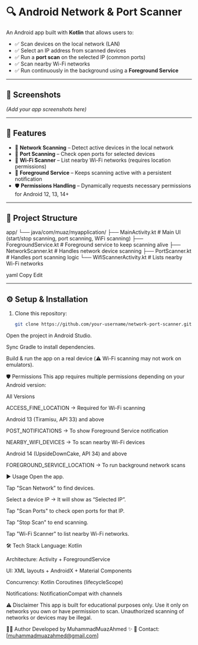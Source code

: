 # 🔍 Android Network & Port Scanner

An Android app built with **Kotlin** that allows users to:

- ✅ Scan devices on the local network (LAN)  
- ✅ Select an IP address from scanned devices  
- ✅ Run a **port scan** on the selected IP (common ports)  
- ✅ Scan nearby Wi-Fi networks  
- ✅ Run continuously in the background using a **Foreground Service**  

---

## 📸 Screenshots

*(Add your app screenshots here)*  

---

## 🚀 Features

- 📡 **Network Scanning** – Detect active devices in the local network  
- 🔑 **Port Scanning** – Check open ports for selected devices  
- 📶 **Wi-Fi Scanner** – List nearby Wi-Fi networks (requires location permissions)  
- 🔔 **Foreground Service** – Keeps scanning active with a persistent notification  
- 🛡️ **Permissions Handling** – Dynamically requests necessary permissions for Android 12, 13, 14+  

---

## 📂 Project Structure

app/
└── java/com/muaz/myapplication/
├── MainActivity.kt # Main UI (start/stop scanning, port scanning, WiFi scanning)
├── ForegroundService.kt # Foreground service to keep scanning alive
├── NetworkScanner.kt # Handles network device scanning
├── PortScanner.kt # Handles port scanning logic
└── WifiScannerActivity.kt # Lists nearby Wi-Fi networks

yaml
Copy
Edit

---

## ⚙️ Setup & Installation

1. Clone this repository:
   ```bash
   git clone https://github.com/your-username/network-port-scanner.git
Open the project in Android Studio.

Sync Gradle to install dependencies.

Build & run the app on a real device (⚠️ Wi-Fi scanning may not work on emulators).

🛡️ Permissions
This app requires multiple permissions depending on your Android version:

All Versions

ACCESS_FINE_LOCATION → Required for Wi-Fi scanning

Android 13 (Tiramisu, API 33) and above

POST_NOTIFICATIONS → To show Foreground Service notification

NEARBY_WIFI_DEVICES → To scan nearby Wi-Fi devices

Android 14 (UpsideDownCake, API 34) and above

FOREGROUND_SERVICE_LOCATION → To run background network scans

▶️ Usage
Open the app.

Tap "Scan Network" to find devices.

Select a device IP → It will show as “Selected IP”.

Tap "Scan Ports" to check open ports for that IP.

Tap "Stop Scan" to end scanning.

Tap "Wi-Fi Scanner" to list nearby Wi-Fi networks.

🛠️ Tech Stack
Language: Kotlin

Architecture: Activity + ForegroundService

UI: XML layouts + AndroidX + Material Components

Concurrency: Kotlin Coroutines (lifecycleScope)

Notifications: NotificationCompat with channels

⚠️ Disclaimer
This app is built for educational purposes only.
Use it only on networks you own or have permission to scan. Unauthorized scanning of networks or devices may be illegal.

👨‍💻 Author
Developed by MuhammadMuazAhmed ✨
📧 Contact: [muhammadmuazahmed@gmail.com]
